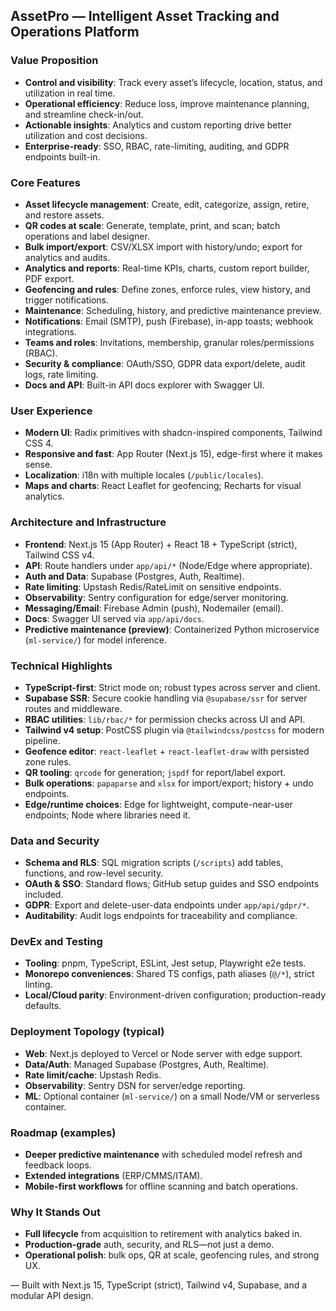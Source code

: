 ## AssetPro — Intelligent Asset Tracking and Operations Platform

### Value Proposition
- **Control and visibility**: Track every asset’s lifecycle, location, status, and utilization in real time.
- **Operational efficiency**: Reduce loss, improve maintenance planning, and streamline check-in/out.
- **Actionable insights**: Analytics and custom reporting drive better utilization and cost decisions.
- **Enterprise-ready**: SSO, RBAC, rate-limiting, auditing, and GDPR endpoints built-in.

### Core Features
- **Asset lifecycle management**: Create, edit, categorize, assign, retire, and restore assets.
- **QR codes at scale**: Generate, template, print, and scan; batch operations and label designer.
- **Bulk import/export**: CSV/XLSX import with history/undo; export for analytics and audits.
- **Analytics and reports**: Real-time KPIs, charts, custom report builder, PDF export.
- **Geofencing and rules**: Define zones, enforce rules, view history, and trigger notifications.
- **Maintenance**: Scheduling, history, and predictive maintenance preview.
- **Notifications**: Email (SMTP), push (Firebase), in-app toasts; webhook integrations.
- **Teams and roles**: Invitations, membership, granular roles/permissions (RBAC).
- **Security & compliance**: OAuth/SSO, GDPR data export/delete, audit logs, rate limiting.
- **Docs and API**: Built-in API docs explorer with Swagger UI.

### User Experience
- **Modern UI**: Radix primitives with shadcn-inspired components, Tailwind CSS 4.
- **Responsive and fast**: App Router (Next.js 15), edge-first where it makes sense.
- **Localization**: i18n with multiple locales (`/public/locales`).
- **Maps and charts**: React Leaflet for geofencing; Recharts for visual analytics.

### Architecture and Infrastructure
- **Frontend**: Next.js 15 (App Router) + React 18 + TypeScript (strict), Tailwind CSS v4.
- **API**: Route handlers under `app/api/*` (Node/Edge where appropriate).
- **Auth and Data**: Supabase (Postgres, Auth, Realtime).
- **Rate limiting**: Upstash Redis/RateLimit on sensitive endpoints.
- **Observability**: Sentry configuration for edge/server monitoring.
- **Messaging/Email**: Firebase Admin (push), Nodemailer (email).
- **Docs**: Swagger UI served via `app/api/docs`.
- **Predictive maintenance (preview)**: Containerized Python microservice (`ml-service/`) for model inference.

### Technical Highlights
- **TypeScript-first**: Strict mode on; robust types across server and client.
- **Supabase SSR**: Secure cookie handling via `@supabase/ssr` for server routes and middleware.
- **RBAC utilities**: `lib/rbac/*` for permission checks across UI and API.
- **Tailwind v4 setup**: PostCSS plugin via `@tailwindcss/postcss` for modern pipeline.
- **Geofence editor**: `react-leaflet` + `react-leaflet-draw` with persisted zone rules.
- **QR tooling**: `qrcode` for generation; `jspdf` for report/label export.
- **Bulk operations**: `papaparse` and `xlsx` for import/export; history + undo endpoints.
- **Edge/runtime choices**: Edge for lightweight, compute-near-user endpoints; Node where libraries need it.

### Data and Security
- **Schema and RLS**: SQL migration scripts (`/scripts`) add tables, functions, and row-level security.
- **OAuth & SSO**: Standard flows; GitHub setup guides and SSO endpoints included.
- **GDPR**: Export and delete-user-data endpoints under `app/api/gdpr/*`.
- **Auditability**: Audit logs endpoints for traceability and compliance.

### DevEx and Testing
- **Tooling**: pnpm, TypeScript, ESLint, Jest setup, Playwright e2e tests.
- **Monorepo conveniences**: Shared TS configs, path aliases (`@/*`), strict linting.
- **Local/Cloud parity**: Environment-driven configuration; production-ready defaults.

### Deployment Topology (typical)
- **Web**: Next.js deployed to Vercel or Node server with edge support.
- **Data/Auth**: Managed Supabase (Postgres, Auth, Realtime).
- **Rate limit/cache**: Upstash Redis.
- **Observability**: Sentry DSN for server/edge reporting.
- **ML**: Optional container (`ml-service/`) on a small Node/VM or serverless container.

### Roadmap (examples)
- **Deeper predictive maintenance** with scheduled model refresh and feedback loops.
- **Extended integrations** (ERP/CMMS/ITAM).
- **Mobile-first workflows** for offline scanning and batch operations.

### Why It Stands Out
- **Full lifecycle** from acquisition to retirement with analytics baked in.
- **Production-grade** auth, security, and RLS—not just a demo.
- **Operational polish**: bulk ops, QR at scale, geofencing rules, and strong UX.

— Built with Next.js 15, TypeScript (strict), Tailwind v4, Supabase, and a modular API design.
